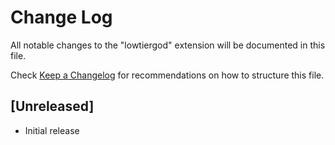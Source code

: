 # Change Log

All notable changes to the "lowtiergod" extension will be documented in this file.

Check [Keep a Changelog](http://keepachangelog.com/) for recommendations on how to structure this file.

## [Unreleased]

- Initial release